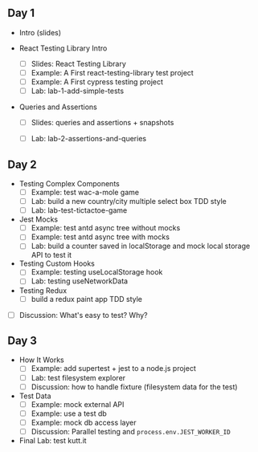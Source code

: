 ## Day 1

* Intro (slides)

* React Testing Library Intro
  - [ ] Slides: React Testing Library
  - [ ] Example: A First react-testing-library test project
  - [ ] Example: A First cypress testing project
  - [ ] Lab: lab-1-add-simple-tests

* Queries and Assertions
  - [ ] Slides: queries and assertions + snapshots
  - [ ] Lab: lab-2-assertions-and-queries



## Day 2

* Testing Complex Components
  - [ ] Example: test wac-a-mole game
  - [ ] Lab: build a new country/city multiple select box TDD style
  - [ ] Lab: lab-test-tictactoe-game

* Jest Mocks
  - [ ] Example: test antd async tree without mocks
  - [ ] Example: test antd async tree with mocks
  - [ ] Lab: build a counter saved in localStorage and mock local storage API to test it

* Testing Custom Hooks
  - [ ] Example: testing useLocalStorage hook
  - [ ] Lab: testing useNetworkData

* Testing Redux
  - [ ] build a redux paint app TDD style

* [ ] Discussion: What's easy to test? Why?



## Day 3

* How It Works
  - [ ] Example: add supertest + jest to a node.js project
  - [ ] Lab: test filesystem explorer
  - [ ] Discussion: how to handle fixture (filesystem data for the test)

* Test Data
  - [ ] Example: mock external API
  - [ ] Example: use a test db
  - [ ] Example: mock db access layer
  - [ ] Discussion: Parallel testing and `process.env.JEST_WORKER_ID`

* Final Lab: test kutt.it
